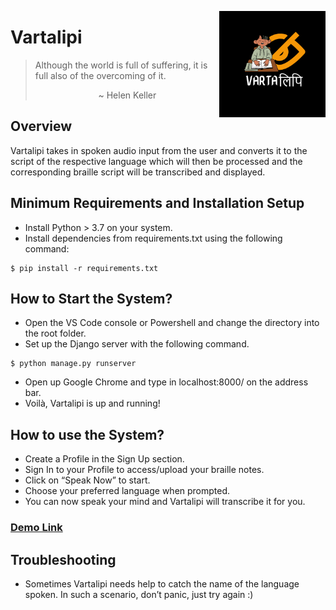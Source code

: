 <a href="url"><img src="https://github.com/S-JZ/Vartalipi/blob/master/braille/static/assets/img/favicon.png" align="right" height="170" width="170" ></a>
# Vartalipi

> Although the world is full of suffering, it is full also of the overcoming of it. 
><p align="center">~ Helen Keller</p>

## Overview
Vartalipi takes in spoken audio input from the user and converts it to the script of the respective language which will then be processed and the corresponding braille script will be transcribed and displayed. 

## Minimum Requirements and Installation Setup
- Install Python > 3.7 on your system.
- Install dependencies from requirements.txt using the following command: 

```
$ pip install -r requirements.txt
```

## How to Start the System?
- Open the VS Code console or Powershell and change the directory into the root folder.
- Set up the Django server with the following command.

```
$ python manage.py runserver
```

- Open up Google Chrome and type in localhost:8000/ on the address bar. 
- Voilà, Vartalipi is up and running!

## How to use the System?
- Create a Profile in the Sign Up section.
- Sign In to your Profile to access/upload your braille notes.
- Click on “Speak Now” to start.
- Choose your preferred language when prompted.
- You can now speak your mind and Vartalipi will transcribe it for you.

### [Demo Link](https://drive.google.com/file/d/1Nj7PqBFoAj9xujCA4GxFc-5YKx2tMpqt/view?usp=share_link)

## Troubleshooting
- Sometimes Vartalipi needs help to catch the name of the language spoken. In such a scenario, don’t panic, just try again :)
